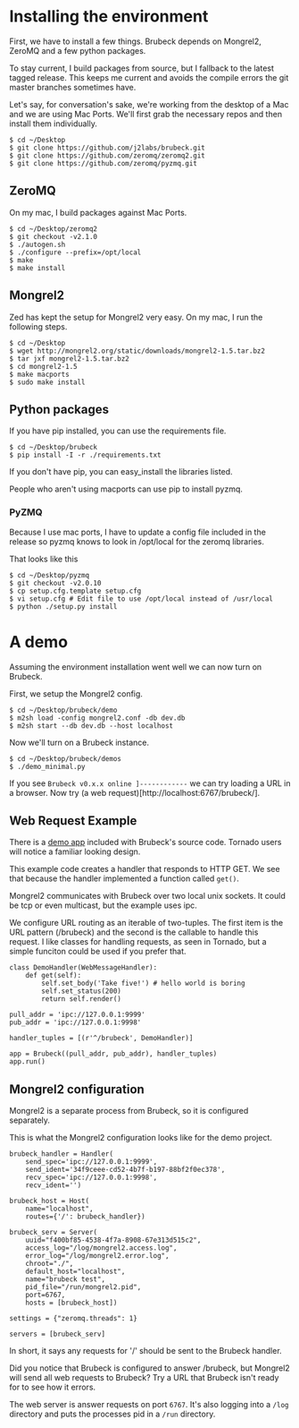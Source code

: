# Installing the environment

First, we have to install a few things. Brubeck depends on Mongrel2, ZeroMQ and a few python packages.

To stay current, I build packages from source, but I fallback to the latest tagged release. This keeps me current and avoids the compile errors the git master branches sometimes have.

Let's say, for conversation's sake, we're working from the desktop of a Mac and we are using Mac Ports. We'll first grab the necessary repos and then install them individually.

    $ cd ~/Desktop
    $ git clone https://github.com/j2labs/brubeck.git
    $ git clone https://github.com/zeromq/zeromq2.git
    $ git clone https://github.com/zeromq/pyzmq.git

## ZeroMQ

On my mac, I build packages against Mac Ports.

    $ cd ~/Desktop/zeromq2
    $ git checkout -v2.1.0
    $ ./autogen.sh
    $ ./configure --prefix=/opt/local
    $ make 
    $ make install

## Mongrel2

Zed has kept the setup for Mongrel2 very easy. On my mac, I run the following steps.

    $ cd ~/Desktop
    $ wget http://mongrel2.org/static/downloads/mongrel2-1.5.tar.bz2
    $ tar jxf mongrel2-1.5.tar.bz2
    $ cd mongrel2-1.5
    $ make macports
    $ sudo make install

## Python packages

If you have pip installed, you can use the requirements file. 

    $ cd ~/Desktop/brubeck
    $ pip install -I -r ./requirements.txt

If you don't have pip, you can easy_install the libraries listed.

People who aren't using macports can use pip to install pyzmq. 

### PyZMQ

Because I use mac ports, I have to update a config file included in the release so pyzmq knows to look in /opt/local for the zeromq libraries.

That looks like this

    $ cd ~/Desktop/pyzmq
    $ git checkout -v2.0.10
    $ cp setup.cfg.template setup.cfg
    $ vi setup.cfg # Edit file to use /opt/local instead of /usr/local
    $ python ./setup.py install

# A demo

Assuming the environment installation went well we can now turn on Brubeck.

First, we setup the Mongrel2 config.

    $ cd ~/Desktop/brubeck/demo
    $ m2sh load -config mongrel2.conf -db dev.db
    $ m2sh start --db dev.db --host localhost

Now we'll turn on a Brubeck instance.

    $ cd ~/Desktop/brubeck/demos
    $ ./demo_minimal.py

If you see `Brubeck v0.x.x online ]------------` we can try loading a URL in a browser. 
Now try (a web request)[http://localhost:6767/brubeck/].

## Web Request Example

There is a [demo app](https://github.com/j2labs/brubeck/blob/master/demo/demo_minimal.py) included with Brubeck's source code. Tornado users will notice a familiar looking design.

This example code creates a handler that responds to HTTP GET. We see that because the handler implemented a function called `get()`. 

Mongrel2 communicates with Brubeck over two local unix sockets. It could be tcp or even multicast, but the example uses ipc. 

We configure URL routing as an iterable of two-tuples. The first item is the URL pattern (/brubeck) and the second is the callable to handle this request. I like classes for handling requests, as seen in Tornado, but a simple funciton could be used if you prefer that.

    class DemoHandler(WebMessageHandler):
        def get(self):
            self.set_body('Take five!') # hello world is boring
            self.set_status(200)
            return self.render()

    pull_addr = 'ipc://127.0.0.1:9999'
    pub_addr = 'ipc://127.0.0.1:9998'

    handler_tuples = [(r'^/brubeck', DemoHandler)]

    app = Brubeck((pull_addr, pub_addr), handler_tuples)
    app.run()

## Mongrel2 configuration

Mongrel2 is a separate process from Brubeck, so it is configured separately.

This is what the Mongrel2 configuration looks like for the demo project.

    brubeck_handler = Handler(
        send_spec='ipc://127.0.0.1:9999',
        send_ident='34f9ceee-cd52-4b7f-b197-88bf2f0ec378',
        recv_spec='ipc://127.0.0.1:9998', 
        recv_ident='')

    brubeck_host = Host(
        name="localhost", 
        routes={'/': brubeck_handler})
    
    brubeck_serv = Server(
        uuid="f400bf85-4538-4f7a-8908-67e313d515c2",
        access_log="/log/mongrel2.access.log",
        error_log="/log/mongrel2.error.log",
        chroot="./",
        default_host="localhost",
        name="brubeck test",
        pid_file="/run/mongrel2.pid",
        port=6767,
        hosts = [brubeck_host])
    
    settings = {"zeromq.threads": 1}
    
    servers = [brubeck_serv]
    
In short, it says any requests for '/' should be sent to the Brubeck handler. 

Did you notice that Brubeck is configured to answer /brubeck, but Mongrel2 will send all web requests to Brubeck? Try a URL that Brubeck isn't ready for to see how it errors.

The web server is answer requests on port `6767`. It's also logging into a `/log` directory and puts the processes pid in a `/run` directory.
